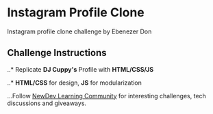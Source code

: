 # Instagram Profile Clone

Instagram profile clone challenge by Ebenezer Don

## Challenge Instructions

..* Replicate **DJ Cuppy's** Profile with **HTML/CSS/JS**

..* **HTML/CSS** for design, **JS** for modularization

...Follow [NewDev Learning Community](https://www.facebook.com/groups/231075498492096) for interesting challenges, tech discussions and giveaways.
